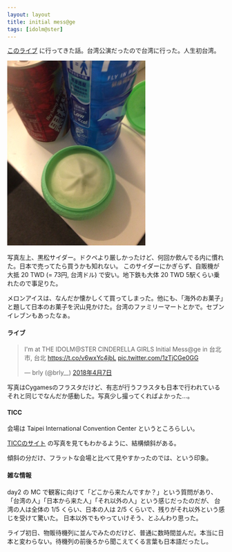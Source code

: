 ```yaml
---
layout: layout
title: initial mess@ge
tags: [idolm@ster]
---
```


[このライブ](http://idolmaster.jp/event/cginitialm.php) に行ってきた話。台湾公演だったので台湾に行った。人生初台湾。

<img src="/assets/posts/2018-05-03/kuromatsu.jpg" width="320px">

写真左上、黒松サイダー。ドクペより厳しかったけど、何回か飲んでる内に慣れた。日本で売ってたら買うかも知れない。
このサイダーにかぎらず、自販機が大抵 20 TWD (= 73円, 台湾ドル) で安い。地下鉄も大体 20 TWD 5駅くらい乗れたので事足りた。

メロンアイスは、なんだか懐かしくて買ってしまった。他にも、「海外のお菓子」と題して日本のお菓子を沢山見かけた。台湾のファミリーマートとかで。セブンイレブンもあったなぁ。

#### ライブ

<blockquote class="twitter-tweet" data-lang="ja"><p lang="zh" dir="ltr">I&#39;m at THE IDOLM@STER CINDERELLA GIRLS Initial Mess@ge in 台北市, 台北 <a href="https://t.co/v6wxYc4jbL">https://t.co/v6wxYc4jbL</a> <a href="https://t.co/1zTjCGe0GG">pic.twitter.com/1zTjCGe0GG</a></p>&mdash; brly (@brly__) <a href="https://twitter.com/brly__/status/982539745397039105?ref_src=twsrc%5Etfw">2018年4月7日</a></blockquote>
<script async src="https://platform.twitter.com/widgets.js" charset="utf-8"></script>

写真はCygamesのフラスタだけど、有志が行うフラスタも日本で行われているそれと同じでなんだか感動した。写真少し撮ってくればよかった...。

#### TICC

会場は Taipei International Convention Center というところらしい。

[TICCのサイト](http://www.ticc.com.tw/main_ch/floor.aspx?floor_id=f3f6d647-60bc-4c1d-ba9f-709e64aef337&uid=136&pid=127) の写真を見てもわかるように、結構傾斜がある。

傾斜の分だけ、フラットな会場と比べて見やすかったのでは、という印象。


#### 雑な情報

day2 の MC で観客に向けて「どこから来たんですか？」という質問があり、「台湾の人」「日本から来た人」「それ以外の人」という感じだったのだが、
台湾の人は全体の 1/5 くらい、日本の人は 2/5 くらいで、残りがそれ以外という感じを受けて驚いた。
日本以外でもやっていけそう、とふんわり思った。

ライブ初日、物販待機列に並んでみたのだけど、普通に数時間並んだ。本当に日本と変わらない。待機列の前後ろから聞こえてくる言葉も日本語だったし。
